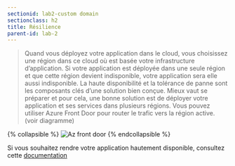```yaml
---
sectionid: lab2-custom domain
sectionclass: h2
title: Résilience
parent-id: lab-2
---
```


> Quand vous déployez votre application dans le cloud, vous choisissez une région dans ce cloud où est basée votre infrastructure d’application. Si votre application est déployée dans une seule région et que cette région devient indisponible, votre application sera elle aussi indisponible. La haute disponibilité et la tolérance de panne sont les composants clés d’une solution bien conçue. Mieux vaut se préparer et pour cela, une bonne solution est de déployer votre application et ses services dans plusieurs régions. Vous pouvez utiliser Azure Front Door pour router le trafic vers la région active. (voir diagramme)

{% collapsible %}
![Az front door](/media/lab1/az_front_door.png)
{% endcollapsible %}

Si vous souhaitez rendre votre application hautement disponible, consultez cette [documentation](https://learn.microsoft.com/fr-fr/azure/app-service/tutorial-multi-region-app)
